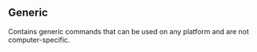 ## Generic

Contains generic commands that can be used on any platform and are not computer-specific.
